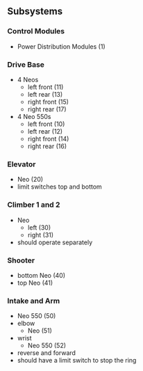 ## Subsystems 
### Control Modules
- Power Distribution Modules (1)
### Drive Base
- 4 Neos
  - left front (11)
  - left rear (13)
  - right front (15)
  - right rear (17)
- 4 Neo 550s
  - left front (10)
  - left rear (12) 
  - right front (14)
  - right rear (16)
### Elevator 
- Neo (20)
- limit switches top and bottom
### Climber 1 and 2
- Neo
    - left (30)
    - right (31)
- should operate separately
### Shooter 
- bottom Neo (40)
- top Neo (41)
### Intake and Arm
- Neo 550 (50)
- elbow
  - Neo (51)
- wrist
  - Neo 550 (52)
- reverse and forward
- should have a limit switch to stop the ring
